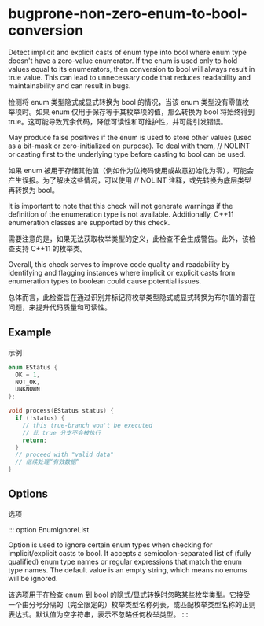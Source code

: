 # bugprone-non-zero-enum-to-bool-conversion

Detect implicit and explicit casts of enum type into bool where enum type doesn't have a zero-value enumerator. If the enum is used only to hold values equal to its enumerators, then conversion to bool will always result in true value. This can lead to unnecessary code that reduces readability and maintainability and can result in bugs.

检测将 enum 类型隐式或显式转换为 bool 的情况，当该 enum 类型没有零值枚举项时。如果 enum 仅用于保存等于其枚举项的值，那么转换为 bool 将始终得到 true。这可能导致冗余代码，降低可读性和可维护性，并可能引发错误。

May produce false positives if the enum is used to store other values (used as a bit-mask or zero-initialized on purpose). To deal with them, // NOLINT or casting first to the underlying type before casting to bool can be used.

如果 enum 被用于存储其他值（例如作为位掩码使用或故意初始化为零），可能会产生误报。为了解决这些情况，可以使用 // NOLINT 注释，或先转换为底层类型再转换为 bool。

It is important to note that this check will not generate warnings if the definition of the enumeration type is not available. Additionally, C++11 enumeration classes are supported by this check.

需要注意的是，如果无法获取枚举类型的定义，此检查不会生成警告。此外，该检查支持 C++11 的枚举类。

Overall, this check serves to improve code quality and readability by identifying and flagging instances where implicit or explicit casts from enumeration types to boolean could cause potential issues.

总体而言，此检查旨在通过识别并标记将枚举类型隐式或显式转换为布尔值的潜在问题，来提升代码质量和可读性。

## Example

示例

```c++
enum EStatus {
  OK = 1,
  NOT_OK,
  UNKNOWN
};

void process(EStatus status) {
  if (!status) {
    // this true-branch won't be executed
    // 此 true 分支不会被执行
    return;
  }
  // proceed with "valid data"
  // 继续处理“有效数据”
}
```

## Options

选项

::: option
EnumIgnoreList

Option is used to ignore certain enum types when checking for implicit/explicit casts to bool. It accepts a semicolon-separated list of (fully qualified) enum type names or regular expressions that match the enum type names. The default value is an empty string, which means no enums will be ignored.

该选项用于在检查 enum 到 bool 的隐式/显式转换时忽略某些枚举类型。它接受一个由分号分隔的（完全限定的）枚举类型名称列表，或匹配枚举类型名称的正则表达式。默认值为空字符串，表示不忽略任何枚举类型。
:::
